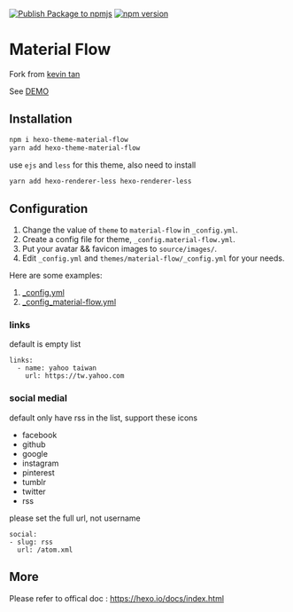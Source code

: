 [![Publish Package to npmjs](https://github.com/jiaming0708/hexo-theme-material-flow/actions/workflows/deploy-npm.yml/badge.svg)](https://github.com/jiaming0708/hexo-theme-material-flow/actions/workflows/deploy-npm.yml) [![npm version](https://badge.fury.io/js/hexo-theme-material-flow.svg)](https://badge.fury.io/js/hexo-theme-material-flow)

# Material Flow

Fork from [kevin tan](https://github.com/stkevintan/hexo-theme-material-flow)

See [DEMO](https://jiaming0708.github.io)

## Installation
```bash
npm i hexo-theme-material-flow
yarn add hexo-theme-material-flow
```

use `ejs` and `less` for this theme, also need to install
```bash
yarn add hexo-renderer-less hexo-renderer-less
```

## Configuration
1. Change the value of `theme` to `material-flow` in `_config.yml`.
2. Create a config file for theme, `_config.material-flow.yml`.
3. Put your avatar && favicon images to `source/images/`.
4. Edit `_config.yml` and `themes/material-flow/_config.yml` for your needs.


Here are some examples:
1. [_config.yml](https://github.com/jiaming0708/blog-source/blob/master/_config.yml)
2. [_config_material-flow.yml](https://github.com/jiaming0708/blog-source/blob/master/config_material-flow.yml)

### links
default is empty list
```
links:
  - name: yahoo taiwan
    url: https://tw.yahoo.com
```

### social medial
default only have rss in the list, support these icons
* facebook
* github
* google
* instagram
* pinterest
* tumblr
* twitter
* rss

please set the full url, not username
```
social:
- slug: rss
  url: /atom.xml
```

## More 
Please refer to offical doc : <https://hexo.io/docs/index.html>
